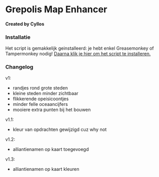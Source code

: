 # Grepolis Map Enhancer

#### Created by Cyllos

### Installatie

Het script is gemakkelijk geinstalleerd: je hebt enkel Greasemonkey of Tampermonkey nodig!
[Daarna klik je hier om het script te installeren.](https://github.com/Cyllos42/GME/raw/master/grepomod_cyllos.user.js)

### Changelog

v1:
- randjes rond grote steden
- kleine steden minder zichtbaar
- flikkerende opeisicoontjes
- minder felle oceaancijfers
- mooiere extra punten bij het bouwen

v1.1:
- kleur van opdrachten gewijzigd cuz why not

v1.2:
- alliantienamen op kaart toegevoegd 

v1.3:
- alliantienamen op kaart kleuren
